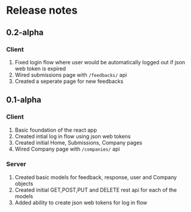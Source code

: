 # Release notes

## 0.2-alpha

### Client

1. Fixed login flow where user would be automatically logged out if json web token is expired
2. Wired submissions page with `/feedbacks/` api
3. Created a seperate page for new feedbacks

## 0.1-alpha

### Client

1. Basic foundation of the react app
2. Created intial log in flow using json web tokens
3. Created initial Home, Submissions, Company pages
4. Wired Company page with `/companies/` api


### Server

1. Created basic models for feedback, response, user and Company objects
2. Created initial GET,POST,PUT and DELETE rest api for each of the models
3. Added ability to create json web tokens for log in flow
